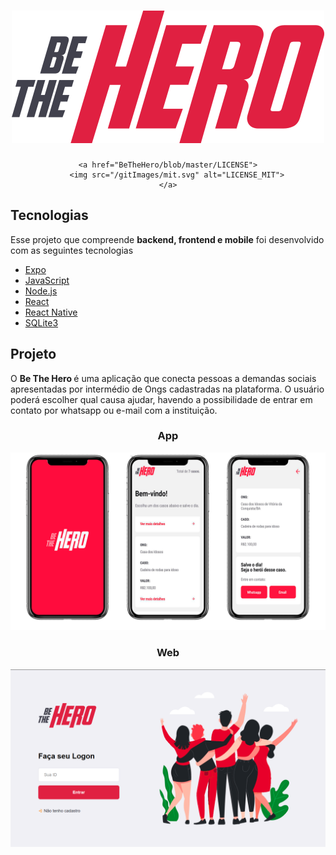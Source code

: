 <div align="center">
    <h1> 
    <img src="/frontend/src/assets/logo.svg" alt="logo">
    </h1>

    <a href="BeTheHero/blob/master/LICENSE">
        <img src="/gitImages/mit.svg" alt="LICENSE_MIT">
    </a>
</div>

<h2>Tecnologias</h2>
<p>Esse projeto que compreende <strong>backend, frontend e mobile</strong> foi desenvolvido com as seguintes tecnologias</p>

<ul>
    <li>
        <a href="https://expo.io/" rel="noopener noreferrer" target="_blank">Expo</a>
    </li>
    <li>
        <a href="#" rel="noopener noreferrer">JavaScript</a>
    </li>
    <li>
        <a href="https://nodejs.org/en/" rel="noopener noreferrer" target="_blank">Node.js</a>
    </li>
    <li>
        <a href="https://pt-br.reactjs.org/" rel="noopener noreferrer" target="_blank">React</a>
    </li>
    <li>
        <a href="https://reactnative.dev/" rel="noopener noreferrer" target="_blank">React Native</a>
    </li>
    <li>
        <a href="https://www.sqlite.org/index.html" rel="noopener noreferrer"target="_blank">SQLite3</a>
    </li>
</ul>

<h2>Projeto</h2>
<p>O <strong> Be The Hero </strong>é uma aplicação que conecta pessoas a demandas sociais apresentadas por intermédio de Ongs cadastradas na plataforma. O usuário poderá escolher qual causa ajudar, havendo a possibilidade de entrar em contato por whatsapp ou e-mail com a instituição.</p>

<h3 align="center">App</h3>
<img src="/gitImages/appScreens.png" style="max-width:100%;" alt="app">

<h3 align="center">Web</h3>
<img src="/gitImages/loginScreen.png" style="max-width:100%;" alt="Login">
